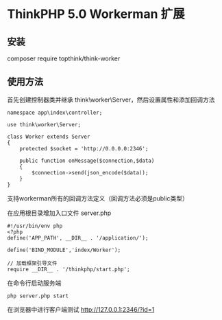 ThinkPHP 5.0 Workerman 扩展
===============

## 安装
composer require topthink/think-worker

## 使用方法
首先创建控制器类并继承 think\worker\Server，然后设置属性和添加回调方法

~~~
namespace app\index\controller;

use think\worker\Server;

class Worker extends Server
{
	protected $socket = 'http://0.0.0.0:2346';

	public function onMessage($connection,$data)
	{
		$connection->send(json_encode($data));
	}
}
~~~
支持workerman所有的回调方法定义（回调方法必须是public类型）


在应用根目录增加入口文件 server.php

~~~
#!/usr/bin/env php
<?php
define('APP_PATH', __DIR__ . '/application/');

define('BIND_MODULE','index/Worker');

// 加载框架引导文件
require __DIR__ . '/thinkphp/start.php';
~~~

在命令行启动服务端
~~~
php server.php start
~~~

在浏览器中进行客户端测试
http://127.0.0.1:2346/?id=1